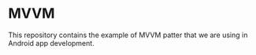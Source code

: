 # MVVM
This repository contains the example of MVVM patter that we are using in Android app development.